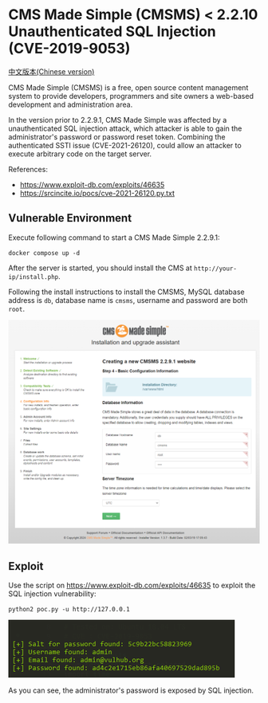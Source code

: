 # CMS Made Simple (CMSMS) < 2.2.10 Unauthenticated SQL Injection (CVE-2019-9053)

[中文版本(Chinese version)](README.zh-cn.md)

CMS Made Simple (CMSMS) is a free, open source content management system to provide developers, programmers and site owners a web-based development and administration area.

In the version prior to 2.2.9.1, CMS Made Simple was affected by a unauthenticated SQL injection attack, which attacker is able to gain the administrator's password or password reset token. Combining the authenticated SSTI issue (CVE-2021-26120), could allow an attacker to execute arbitrary code on the target server.

References:

- <https://www.exploit-db.com/exploits/46635>
- <https://srcincite.io/pocs/cve-2021-26120.py.txt>

## Vulnerable Environment

Execute following command to start a CMS Made Simple 2.2.9.1:

```
docker compose up -d
```

After the server is started, you should install the CMS at `http://your-ip/install.php`.

Following the install instructions to install the CMSMS, MySQL database address is `db`, database name is `cmsms`, username and password are both `root`.

![](1.png)

## Exploit

Use the script on <https://www.exploit-db.com/exploits/46635> to exploit the SQL injection vulnerability:

```
python2 poc.py -u http://127.0.0.1
```

![](2.png)

As you can see, the administrator's password is exposed by SQL injection.

